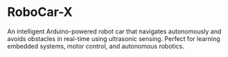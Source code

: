 # RoboCar-X
An intelligent Arduino-powered robot car that navigates autonomously and avoids obstacles in real-time using ultrasonic sensing. Perfect for learning embedded systems, motor control, and autonomous robotics.
